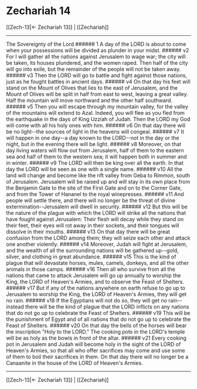 # Zechariah 14

[[Zech-13|← Zechariah 13]] | [[Zechariah]]
***

The Sovereignty of the Lord ###### 1 A day of the LORD is about to come when your possessions will be divided as plunder in your midst. ###### v2 For I will gather all the nations against Jerusalem to wage war; the city will be taken, its houses plundered, and the women raped. Then half of the city will go into exile, but the remainder of the people will not be taken away. ###### v3 Then the LORD will go to battle and fight against those nations, just as he fought battles in ancient days. ###### v4 On that day his feet will stand on the Mount of Olives that lies to the east of Jerusalem, and the Mount of Olives will be split in half from east to west, leaving a great valley. Half the mountain will move northward and the other half southward. ###### v5 Then you will escape through my mountain valley, for the valley of the mountains will extend to Azal. Indeed, you will flee as you fled from the earthquake in the days of King Uzziah of Judah. Then the LORD my God will come with all his holy ones with him. ###### v6 On that day there will be no light--the sources of light in the heavens will congeal. ###### v7 It will happen in one day--a day known to the LORD--not in the day or the night, but in the evening there will be light. ###### v8 Moreover, on that day living waters will flow out from Jerusalem, half of them to the eastern sea and half of them to the western sea; it will happen both in summer and in winter. ###### v9 The LORD will then be king over all the earth. In that day the LORD will be seen as one with a single name. ###### v10 All the land will change and become like the rift valley from Geba to Rimmon, south of Jerusalem. Jerusalem will be raised up and will stay in its own place from the Benjamin Gate to the site of the First Gate and on to the Corner Gate, and from the Tower of Hananel to the royal winepresses. ###### v11 And people will settle there, and there will no longer be the threat of divine extermination--Jerusalem will dwell in security. ###### v12 But this will be the nature of the plague with which the LORD will strike all the nations that have fought against Jerusalem: Their flesh will decay while they stand on their feet, their eyes will rot away in their sockets, and their tongues will dissolve in their mouths. ###### v13 On that day there will be great confusion from the LORD among them; they will seize each other and attack one another violently. ###### v14 Moreover, Judah will fight at Jerusalem, and the wealth of all the surrounding nations will be gathered up--gold, silver, and clothing in great abundance. ###### v15 This is the kind of plague that will devastate horses, mules, camels, donkeys, and all the other animals in those camps. ###### v16 Then all who survive from all the nations that came to attack Jerusalem will go up annually to worship the King, the LORD of Heaven's Armies, and to observe the Feast of Shelters. ###### v17 But if any of the nations anywhere on earth refuse to go up to Jerusalem to worship the King, the LORD of Heaven's Armies, they will get no rain. ###### v18 If the Egyptians will not do so, they will get no rain--instead there will be the kind of plague that the LORD inflicts on any nations that do not go up to celebrate the Feast of Shelters. ###### v19 This will be the punishment of Egypt and of all nations that do not go up to celebrate the Feast of Shelters. ###### v20 On that day the bells of the horses will bear the inscription "Holy to the LORD." The cooking pots in the LORD's temple will be as holy as the bowls in front of the altar. ###### v21 Every cooking pot in Jerusalem and Judah will become holy in the sight of the LORD of Heaven's Armies, so that all who offer sacrifices may come and use some of them to boil their sacrifices in them. On that day there will no longer be a Canaanite in the house of the LORD of Heaven's Armies.

***
[[Zech-13|← Zechariah 13]] | [[Zechariah]]
